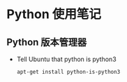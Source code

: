# Python 使用笔记

## Python 版本管理器

- Tell Ubuntu that python is python3

  ```sh
  apt-get install python-is-python3
  ```
